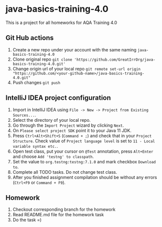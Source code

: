 # java-basics-training-4.0

This is a project for all homeworks for AQA Training 4.0

## Git Hub actions

1. Create a new repo under your account with the same naming ```java-basics-training-4.0```
2. Clone original repo
    ```git clone 'https://github.com/GreatIrrOrg/java-basics-training-4.0.git'```
3. Change origin url of your local repo
    ```git remote set-url origin "https://github.com/<your-github-name>/java-basics-training-4.0.git"```
4. Push changes
   ```git push```

## IntelliJ IDEA project configuration
1. Import in IntelliJ IDEA using `File -> New -> Project from Existing Sources...`.
2. Select the directory of your local repo. 
3. Go through the `Import Project` wizard by clicking `Next`.
4. On `Please select project SDK` point it to your Java 11 JDK.
5. Press `Ctrl+Alt+Shift+S` (`Command + ;`) and check that in your `Project Structure`.
   Check value of `Project language level` is set to `11 - Local variable syntax etc.`.
6. Open test class, put your cursor on `@Test` annotation, press `Alt+Enter`
   and choose `Add 'testng' to classpath`.
7. Set the value to `org.testng:testng:7.1.0` and mark checkbox `Download to`.
8. Complete all TODO tasks. Do not change test class.
9. After you finished assignment compilation should be without any errors (`Ctrl+F9` or `Command + F9`).

## Homework 

1. Checkout corresponding branch for the homework
2. Read README.md file for the homework task
3. Do the task =) 